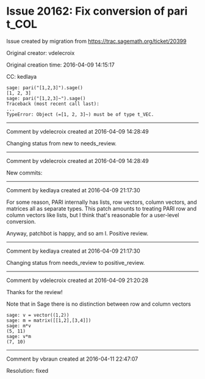 # Issue 20162: Fix conversion of pari t_COL

Issue created by migration from https://trac.sagemath.org/ticket/20399

Original creator: vdelecroix

Original creation time: 2016-04-09 14:15:17

CC:  kedlaya


```
sage: pari("[1,2,3]").sage()
[1, 2, 3]
sage: pari("[1,2,3]~").sage()
Traceback (most recent call last):
...
TypeError: Object (=[1, 2, 3]~) must be of type t_VEC.
```



---

Comment by vdelecroix created at 2016-04-09 14:28:49

Changing status from new to needs_review.


---

Comment by vdelecroix created at 2016-04-09 14:28:49

New commits:


---

Comment by kedlaya created at 2016-04-09 21:17:30

For some reason, PARI internally has lists, row vectors, column vectors, and matrices all as separate types. This patch amounts to treating PARI row and column vectors like lists, but I think that's reasonable for a user-level conversion.

Anyway, patchbot is happy, and so am I. Positive review.


---

Comment by kedlaya created at 2016-04-09 21:17:30

Changing status from needs_review to positive_review.


---

Comment by vdelecroix created at 2016-04-09 21:20:28

Thanks for the review!

Note that in Sage there is no distinction between row and column vectors 

```
sage: v = vector((1,2))
sage: m = matrix([[1,2],[3,4]])
sage: m*v
(5, 11)
sage: v*m
(7, 10)
```



---

Comment by vbraun created at 2016-04-11 22:47:07

Resolution: fixed
